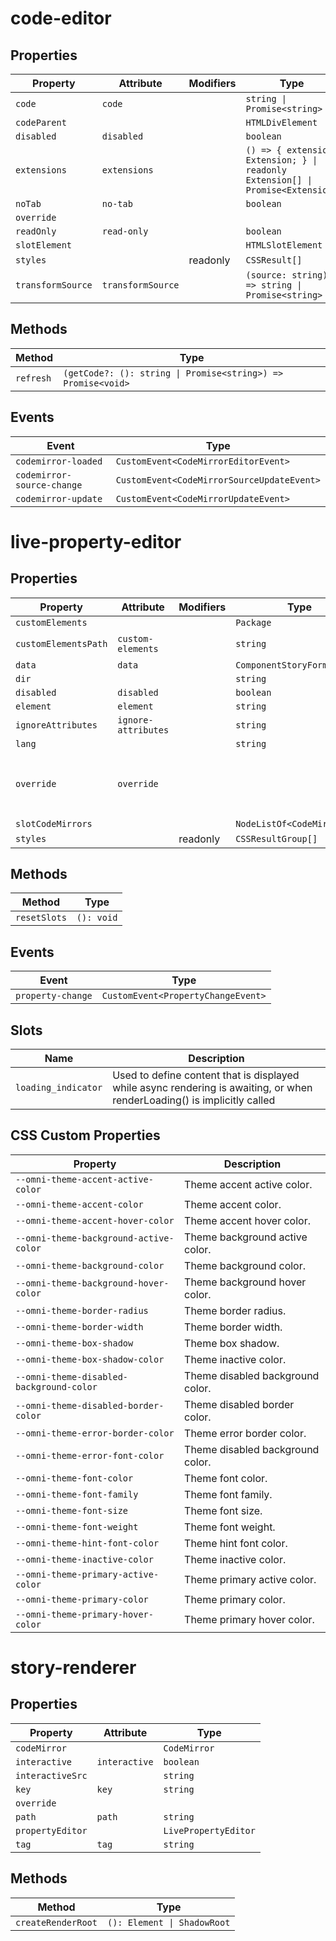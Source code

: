 # code-editor

## Properties

| Property          | Attribute         | Modifiers | Type                                             | Default    |
|-------------------|-------------------|-----------|--------------------------------------------------|------------|
| `code`            | `code`            |           | `string \| Promise<string>`                      |            |
| `codeParent`      |                   |           | `HTMLDivElement`                                 |            |
| `disabled`        | `disabled`        |           | `boolean`                                        |            |
| `extensions`      | `extensions`      |           | `() => { extension: Extension; } \| readonly Extension[] \| Promise<Extension>` | "() => []" |
| `noTab`           | `no-tab`          |           | `boolean`                                        |            |
| `override`        |                   |           |                                                  |            |
| `readOnly`        | `read-only`       |           | `boolean`                                        |            |
| `slotElement`     |                   |           | `HTMLSlotElement`                                |            |
| `styles`          |                   | readonly  | `CSSResult[]`                                    |            |
| `transformSource` | `transformSource` |           | `(source: string) => string \| Promise<string>`  | "(s) => s" |

## Methods

| Method    | Type                                             |
|-----------|--------------------------------------------------|
| `refresh` | `(getCode?: (): string \| Promise<string>) => Promise<void>` |

## Events

| Event                      | Type                                       |
|----------------------------|--------------------------------------------|
| `codemirror-loaded`        | `CustomEvent<CodeMirrorEditorEvent>`       |
| `codemirror-source-change` | `CustomEvent<CodeMirrorSourceUpdateEvent>` |
| `codemirror-update`        | `CustomEvent<CodeMirrorUpdateEvent>`       |


# live-property-editor

## Properties

| Property             | Attribute           | Modifiers | Type                        | Default                 | Description                                      |
|----------------------|---------------------|-----------|-----------------------------|-------------------------|--------------------------------------------------|
| `customElements`     |                     |           | `Package`                   |                         |                                                  |
| `customElementsPath` | `custom-elements`   |           | `string`                    | "/custom-elements.json" |                                                  |
| `data`               | `data`              |           | `ComponentStoryFormat<any>` |                         |                                                  |
| `dir`                |                     |           | `string`                    |                         |                                                  |
| `disabled`           | `disabled`          |           | `boolean`                   |                         |                                                  |
| `element`            | `element`           |           | `string`                    |                         |                                                  |
| `ignoreAttributes`   | `ignore-attributes` |           | `string`                    |                         |                                                  |
| `lang`               |                     |           | `string`                    |                         |                                                  |
| `override`           | `override`          |           |                             |                         | Used to set the base direction of text for display |
| `slotCodeMirrors`    |                     |           | `NodeListOf<CodeMirror>`    |                         |                                                  |
| `styles`             |                     | readonly  | `CSSResultGroup[]`          |                         |                                                  |

## Methods

| Method       | Type       |
|--------------|------------|
| `resetSlots` | `(): void` |

## Events

| Event             | Type                               |
|-------------------|------------------------------------|
| `property-change` | `CustomEvent<PropertyChangeEvent>` |

## Slots

| Name                | Description                                      |
|---------------------|--------------------------------------------------|
| `loading_indicator` | Used to define content that is displayed while async rendering is awaiting, or when renderLoading() is implicitly called |

## CSS Custom Properties

| Property                                 | Description                      |
|------------------------------------------|----------------------------------|
| `--omni-theme-accent-active-color`       | Theme accent active color.       |
| `--omni-theme-accent-color`              | Theme accent color.              |
| `--omni-theme-accent-hover-color`        | Theme accent hover color.        |
| `--omni-theme-background-active-color`   | Theme background active color.   |
| `--omni-theme-background-color`          | Theme background color.          |
| `--omni-theme-background-hover-color`    | Theme background hover color.    |
| `--omni-theme-border-radius`             | Theme border radius.             |
| `--omni-theme-border-width`              | Theme border width.              |
| `--omni-theme-box-shadow`                | Theme box shadow.                |
| `--omni-theme-box-shadow-color`          | Theme inactive color.            |
| `--omni-theme-disabled-background-color` | Theme disabled background color. |
| `--omni-theme-disabled-border-color`     | Theme disabled border color.     |
| `--omni-theme-error-border-color`        | Theme error border color.        |
| `--omni-theme-error-font-color`          | Theme disabled background color. |
| `--omni-theme-font-color`                | Theme font color.                |
| `--omni-theme-font-family`               | Theme font family.               |
| `--omni-theme-font-size`                 | Theme font size.                 |
| `--omni-theme-font-weight`               | Theme font weight.               |
| `--omni-theme-hint-font-color`           | Theme hint font color.           |
| `--omni-theme-inactive-color`            | Theme inactive color.            |
| `--omni-theme-primary-active-color`      | Theme primary active color.      |
| `--omni-theme-primary-color`             | Theme primary color.             |
| `--omni-theme-primary-hover-color`       | Theme primary hover color.       |


# story-renderer

## Properties

| Property         | Attribute     | Type                 |
|------------------|---------------|----------------------|
| `codeMirror`     |               | `CodeMirror`         |
| `interactive`    | `interactive` | `boolean`            |
| `interactiveSrc` |               | `string`             |
| `key`            | `key`         | `string`             |
| `override`       |               |                      |
| `path`           | `path`        | `string`             |
| `propertyEditor` |               | `LivePropertyEditor` |
| `tag`            | `tag`         | `string`             |

## Methods

| Method             | Type                        |
|--------------------|-----------------------------|
| `createRenderRoot` | `(): Element \| ShadowRoot` |
